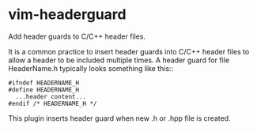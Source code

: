 # vim-headerguard
Add header guards to C/C++ header files.

It is a common practice to insert header guards into C/C++ header files to
allow a header to be included multiple times.  A header guard for file
HeaderName.h typically looks something like this::

  ```
  #ifndef HEADERNAME_H
  #define HEADERNAME_H
    ...header content...
  #endif /* HEADERNAME_H */
  ```

This plugin inserts header guard when new .h or .hpp file is created.
